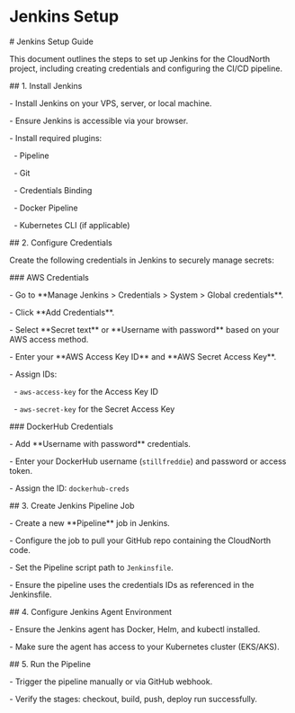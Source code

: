 # Jenkins Setup

\# Jenkins Setup Guide



This document outlines the steps to set up Jenkins for the CloudNorth project, including creating credentials and configuring the CI/CD pipeline.



\## 1. Install Jenkins



\- Install Jenkins on your VPS, server, or local machine.

\- Ensure Jenkins is accessible via your browser.

\- Install required plugins:

&nbsp; - Pipeline

&nbsp; - Git

&nbsp; - Credentials Binding

&nbsp; - Docker Pipeline

&nbsp; - Kubernetes CLI (if applicable)



\## 2. Configure Credentials



Create the following credentials in Jenkins to securely manage secrets:



\### AWS Credentials



\- Go to \*\*Manage Jenkins > Credentials > System > Global credentials\*\*.

\- Click \*\*Add Credentials\*\*.

\- Select \*\*Secret text\*\* or \*\*Username with password\*\* based on your AWS access method.

\- Enter your \*\*AWS Access Key ID\*\* and \*\*AWS Secret Access Key\*\*.

\- Assign IDs:

&nbsp; - `aws-access-key` for the Access Key ID

&nbsp; - `aws-secret-key` for the Secret Access Key



\### DockerHub Credentials



\- Add \*\*Username with password\*\* credentials.

\- Enter your DockerHub username (`stillfreddie`) and password or access token.

\- Assign the ID: `dockerhub-creds`



\## 3. Create Jenkins Pipeline Job



\- Create a new \*\*Pipeline\*\* job in Jenkins.

\- Configure the job to pull your GitHub repo containing the CloudNorth code.

\- Set the Pipeline script path to `Jenkinsfile`.

\- Ensure the pipeline uses the credentials IDs as referenced in the Jenkinsfile.



\## 4. Configure Jenkins Agent Environment



\- Ensure the Jenkins agent has Docker, Helm, and kubectl installed.

\- Make sure the agent has access to your Kubernetes cluster (EKS/AKS).



\## 5. Run the Pipeline



\- Trigger the pipeline manually or via GitHub webhook.

\- Verify the stages: checkout, build, push, deploy run successfully.




